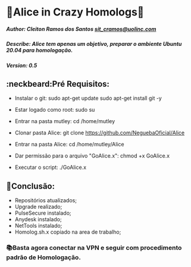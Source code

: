 # :rabbit:Alice in Crazy Homologs:rabbit:

##### Author: Cleiton Ramos dos Santos <sit_cramos@uolinc.com>
##### Describe: Alice tem apenas um objetivo, preparar o ambiente Ubuntu 20.04 para homologação.
##### Version: 0.5

## :neckbeard:Pré Requisitos:

- Instalar o git:
    sudo apt-get update
    sudo apt-get install git -y
    
- Estar logado como root:
    sudo su
    
- Entrar na pasta mutley:
    cd /home/mutley
    
- Clonar pasta Alice:
    git clone https://github.com/NeguebaOficial/Alice
    
- Entrar na pasta Alice:
    cd /home/mutley/Alice

- Dar permissão para o arquivo "GoAlice.x":
    chmod +x GoAlice.x
    
- Executar o script:
    ./GoAlice.x
  
## :floppy_disk:Conclusão:
- Repositórios atualizados;
- Upgrade realizado;
- PulseSecure instalado;
- Anydesk instalado;
- NetTools instalado;
- Homolog.sh.x copiado na area de trabalho;

### :books:Basta agora conectar na VPN e seguir com procedimento padrão de Homologação.
